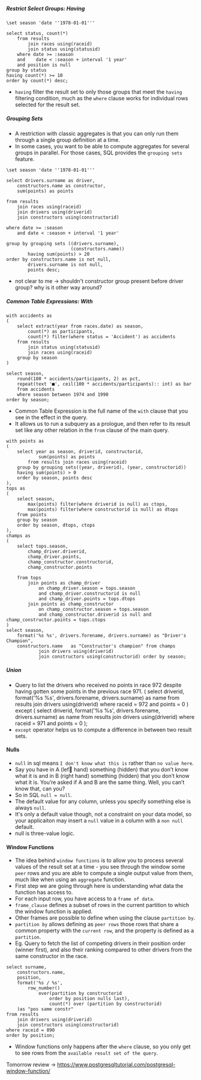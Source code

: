 ##### Restrict Select Groups: Having

```
\set season 'date ''1978-01-01'''

select status, count(*) 
    from results
        join races using(raceid)
        join status using(statusid)
    where date >= :season
    and    date < :season + interval '1 year'
    and position is null
group by status
having count(*) >= 10
order by count(*) desc;
```
- `having` filter the result set to only those groups that meet the `having` filtering condition, much as the `where` clause works for individual rows selected for the result set.

##### Grouping Sets

- A restriction with classic aggregates is that you can only run them through a single group definition at a time.
- In some cases, you want to be able to compute aggregates for several groups in parallel. For those cases, SQL provides the `grouping sets` feature.
```
\set season 'date ''1978-01-01'''

select drivers.surname as driver,
    constructors.name as constructor,
    sum(points) as points

from results
    join races using(raceid)
    join drivers using(driverid)
    join constructors using(constructorid)

where date >= :season
    and date < :season + interval '1 year'

group by grouping sets ((drivers.surname),
                        (constructors.name))
        having sum(points) > 20
order by constructors.name is not null,
        drivers.surname is not null,
        points desc;

```
- not clear to me -> shouldn't constructor group present before driver group? why is it other way around?

##### Common Table Expressions: With

```
with accidents as
(
    select extract(year from races.date) as season,
        count(*) as participants,
        count(*) filter(where status = 'Accident') as accidents
    from results
        join status using(statusid)
        join races using(raceid)
    group by season
)

select season,
    round(100 * accidents/participants, 2) as pct,
    repeat(text '■', ceil(100 * accidents/participants):: int) as bar
    from accidents
    where season between 1974 and 1990
order by season;
```
- Common Table Expression is the full name of the `with` clause that you see in the effect in the query.
- It allows us to run a subquery as a prologue, and then refer to its result set like any other relation in the `from` clause of the main query.
```
with points as 
(
    select year as season, driverid, constructorid,
            sum(points) as points
        from results join races using(raceid)
    group by grouping sets((year, driverid), (year, constructorid))
    having sum(points) > 0
    order by season, points desc
),
tops as
(
    select season,
        max(points) filter(where driverid is null) as ctops,
        max(points) filter(where constructorid is null) as dtops
    from points
    group by season
    order by season, dtops, ctops
),
champs as
(
    select tops.season,
        champ_driver.driverid,
        champ_driver.points,
        champ_constructor.constructorid,
        champ_constructor.points
    
    from tops
        join points as champ_driver
            on champ_driver.season = tops.season
            and champ_driver.constructorid is null
            and champ_driver.points = tops.dtops
        join points as champ_constructor
            on champ_constructor.season = tops.season
            and champ_constructor.driverid is null and champ_constructor.points = tops.ctops
)
select season,
    format('%s %s', drivers.forename, drivers.surname) as "Driver's Champion",
    constructors.name   as "Constructor's champion" from champs
            join drivers using(driverid)
            join constructors using(constructorid) order by season;
```
##### Union

- Query to list the drivers who received no points in race 972 despite having gotten some points in the previous race 971.
(
    select driverid,
        format('%s %s', drivers.forename, drivers.surname) as name
    from results
        join drivers using(driverid)
    where raceid = 972
        and points = 0
)
except
(
    select driverid,
        format('%s %s', drivers.forename, drivers.surname) as name
    from results
        join drivers using(driverid)
    where raceid = 971
        and points = 0
);
- `except` operator helps us to compute a difference in between two result sets.
#### Nulls

- `null` in sql means `I don't know what this is` rather than `no value here`.
- Say you have in A (lef􏰄 hand) something (hidden) that you don’t know what it is and in B (right hand) something (hidden) that you don’t know what it is. You’re asked if A and B are the same thing. Well, you can’t know that, can you?
- So in SQL `null = null`.
- The default value for any column, unless you specify something else is always `null`.
- It's only a default value though, not a constraint on your data model, so your applicaiton may insert a `null` value in a column with a `non null` default.
- null is three-value logic.

#### Window Functions

- The idea behind `window functions` is to allow you to process several values of the result set at a time - you see through the window some `peer` rows and you are able to compute a single output value from them, much like when using an `aggregate` function.
- First step we are going through here is understanding what data the function has access to.
- For each input row, you have access to a `frame of data`.
- `frame_clause` defines a subset of rows in the current partition to which the window function is applied.
- Other frames are possible to define when using the clause `partition by`.
- `partition by` allows defining as `peer rows` those rows that share a common property with the `current row`, and the property is defined as a `partition`.
- Eg.
Query to fetch the list of competing drivers in their position order (winner first), and also their ranking compared to other drivers from the same constructor in the race.
```
select surname,
    constructors.name,
    position,
    format('%s / %s', 
        row_number()
            over(partition by constructorid 
                order by position nulls last), 
                count(*) over (partition by constructorid)
    )as "pos same constr"
from results
    join drivers using(driverid)
    join constructors using(constructorid)
where raceid = 890
order by position;
```
- Window functions only happens after the `where` clause, so you only get to see rows from the `available result set of the query`.

Tomorrow review -> https://www.postgresqltutorial.com/postgresql-window-function/

